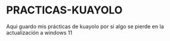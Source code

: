 # PRACTICAS-KUAYOLO
Aqui guardo mis prácticas de kuayolo por si algo se pierde en la actualización a windows 11
